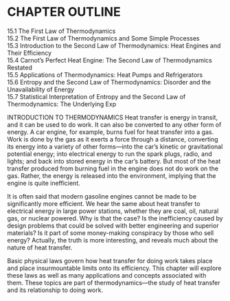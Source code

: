 # CHAPTER OUTLINE

15.1 The First Law of Thermodynamics   
15.2 The First Law of Thermodynamics and Some Simple Processes   
15.3 Introduction to the Second Law of Thermodynamics: Heat Engines and Their Efficiency   
15.4 Carnot’s Perfect Heat Engine: The Second Law of Thermodynamics Restated   
15.5 Applications of Thermodynamics: Heat Pumps and Refrigerators   
15.6 Entropy and the Second Law of Thermodynamics: Disorder and the Unavailability of Energy   
15.7 Statistical Interpretation of Entropy and the Second Law of Thermodynamics: The Underlying Exp

INTRODUCTION TO THERMODYNAMICS Heat transfer is energy in transit, and it can be used to do work. It can also be converted to any other form of energy. A car engine, for example, burns fuel for heat transfer into a gas. Work is done by the gas as it exerts a force through a distance, converting its energy into a variety of other forms—into the car’s kinetic or gravitational potential energy; into electrical energy to run the spark plugs, radio, and lights; and back into stored energy in the car’s battery. But most of the heat transfer produced from burning fuel in the engine does not do work on the gas. Rather, the energy is released into the environment, implying that the engine is quite inefficient.

It is often said that modern gasoline engines cannot be made to be significantly more efficient. We hear the same about heat transfer to electrical energy in large power stations, whether they are coal, oil, natural gas, or nuclear powered. Why is that the case? Is the inefficiency caused by design problems that could be solved with better engineering and superior materials? Is it part of some money-making conspiracy by those who sell energy? Actually, the truth is more interesting, and reveals much about the nature of heat transfer.

Basic physical laws govern how heat transfer for doing work takes place and place insurmountable limits onto its efficiency. This chapter will explore these laws as well as many applications and concepts associated with them. These topics are part of thermodynamics—the study of heat transfer and its relationship to doing work.